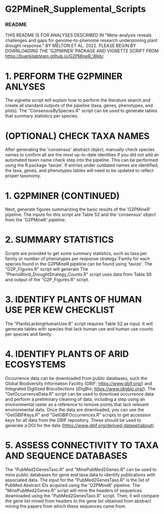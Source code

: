 # G2PMineR_Supplemental_Scripts
### README ###

THIS README IS FOR ANALYSES DESCRIBED IN "Meta-analysis reveals challenges and gaps for genome-to-phenome research underpinning plant drought response." BY MELTON ET AL. 2022. PLEASE BEGIN BY DOWNLOADING THE 'G2PMINER' PACKAGE AND VIGNETTE SCRIPT FROM https://buerkilabteam.github.io/G2PMineR_Web/.

# 1. PERFORM THE G2PMINER ANLYSES
The vignette script will explain how to perform the literature search and create all standard outputs of the pipeline (taxa, genes, phenotypes, and plots). The "ConsensusBySpecies.R" script can be used to generate tables that summary statistics per species.

# (OPTIONAL) CHECK TAXA NAMES
After generating the 'consensus' abstract object, manually check species names to confirm all are the most up-to-date identities if you did not add an automated taxon name check step into the pipeline. This can be performed using the R package 'taxize'. If entries under outdated names are identified, the taxa, genes, and phenotypes tables will need to be updated to reflect proper taxonomy. 

# 1. G2PMINER (CONTINUED)
Next, generate figures summarizing the basic results of the 'G2PMineR' pipeline. The  inputs for this script are Table S2 and the 'consensus' object from the 'G2PMineR' pipeline.

# 2. SUMMARY STATISTICS
Scripts are provided to get some summary statistics, such as taxa per family or number of phenotypes per response strategy. Family for each species found in the G2PMineR pipeline can be found using 'taxize'. The "G2P_Figures.R" script will generate  The "PhenoWord_DroughtStrategy_Counts.R" script uses data from Table S6 and output  of the "G2P_Figures.R" script.

# 3. IDENTIFY PLANTS OF HUMAN USE PER KEW CHECKLIST
The "PlantsLackingHumanUse.R" script requires Table S2 as input. It will generate tables with species that lack human use and human use counts per species and family.

# 4. IDENTIFY PLANTS OF ARID ECOSYSTEMS
Occurrence data can be downloaded from public databases, such the Global Biodiversity Information Facility (GBIF; https://www.gbif.org/) and Integrated Digitized Biocollections  (iDigBio; https://www.idigbio.org/). The "GetOccurrenceData.R" script can be used to download occurrence data and perform a preliminary cleaning of data, including a step using an environmental raster as a reference to remove points that lack relevant environmental data. Once the data are downloaded, you can use the "GetGBIFKeys.R" and "GetGBIFOccurrences.R" scripts to get accession keys for all data from the GBIF repository. These should be used to generate a DOI for the data (https://www.gbif.org/derived-dataset/about).

# 5. ASSESS CONNECTIVITY TO TAXA AND SEQUENCE DATABASES
The "PubMed2GenesTaxo.R" and "MinePubMed2Genes.R" can be used to mine public databases for gene and taxa data to identify publications with associated data. The input for the "PubMed2GenesTaxo.R" is the list of PubMed Abstract IDs acquired using the 'G2PMineR' pipeline. The "MinePubMed2Genes.R" script will mine the headers of sequences downloaded using the "PubMed2GenesTaxo.R" script. Then, it will compare the gene list mined from headers to the gene list obtained from abstract mining the papers from which these sequences came from.
